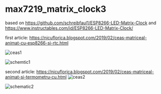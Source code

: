 # max7219_matrix_clock3
based on https://github.com/schreibfaul1/ESP8266-LED-Matrix-Clock and https://www.instructables.com/id/ESP8266-LED-Matrix-Clock/

first article: https://nicuflorica.blogspot.com/2019/02/ceas-matriceal-animat-cu-esp8266-si-rtc.html

![ceas1](https://1.bp.blogspot.com/-u3uuXc9HMnA/XGh3OSNMlpI/AAAAAAAAYv0/YRukb_7pJwk3jj-tIRC65XT73MOxMCICQCLcBGAs/s1600/ceas_esp3.jpeg)

![schemtic1](https://4.bp.blogspot.com/-e4WGjRbtv30/XGfdlUavGwI/AAAAAAAAYu0/XSuouD0d3zAaf0TPkupBQyT8G8c36c0KgCLcBGAs/s1600/ESP8266_LED_Matrix_Uhr.GIF)

second article: https://nicuflorica.blogspot.com/2019/02/ceas-matriceal-animat-si-termometru-cu.html
![ceas2](https://3.bp.blogspot.com/-XqbxkKji-Jw/XHLe_CxjcmI/AAAAAAAAY0M/equo2ZHGxXoLfwlvPo2H0onGwqBggV-NACLcBGAs/s1600/ceas1.jpg)

![schematic2](https://1.bp.blogspot.com/-_seVUst7J5M/XHLfH_XGfJI/AAAAAAAAY0Q/-Xi9D6yGKNE7aQiYJ9uN65zb_e74vSFUgCLcBGAs/s1600/schema.jpg)

